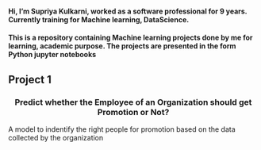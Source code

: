#### Hi, I’m Supriya Kulkarni, worked as a software professional for 9 years. Currently training for Machine learning, DataScience.
#### This is a repository containing Machine learning projects done by me for learning, academic purpose. The projects are presented in the form Python jupyter notebooks

## Project 1

### <center>Predict whether the Employee of an Organization should get Promotion or Not?</center>
A model to indentify the right people for promotion based on the data collected by the organization
